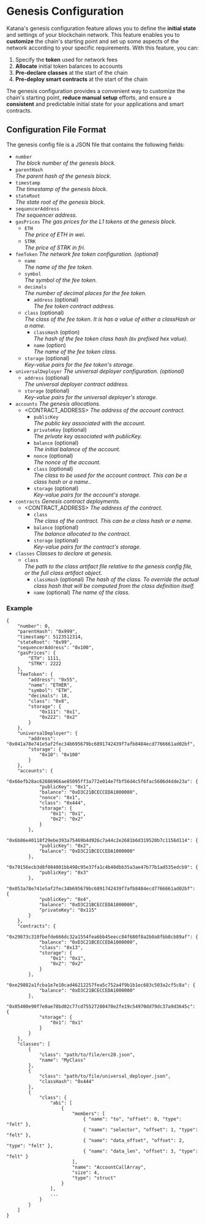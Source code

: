 # Genesis Configuration

Katana's genesis configuration feature allows you to define the **initial state** and settings of your blockchain network. This feature enables you to **customize** the chain's starting point and set up some aspects of the network according to your specific requirements. With this feature, you can:

1. Specify the **token** used for network fees
2. **Allocate** initial token balances to accounts
3. **Pre-declare classes** at the start of the chain
4. **Pre-deploy smart contracts** at the start of the chain

The genesis configuration provides a convenient way to customize the chain's starting point, **reduce manual setup** efforts, and ensure a **consistent** and predictable initial state for your applications and smart contracts.

## Configuration File Format

The genesis config file is a JSON file that contains the following fields:

- `number`  
  _The block number of the genesis block._
- `parentHash`  
  _The parent hash of the genesis block._
- `timestamp`  
  _The timestamp of the genesis block._
- `stateRoot`  
  _The state root of the genesis block._
- `sequencerAddress`  
  _The sequencer address._
- `gasPrices` _The gas prices for the L1 tokens at the genesis block._
  - `ETH`  
    _The price of ETH in wei._
  - `STRK`  
    _The price of STRK in fri._
- `feeToken` _The network fee token configuration. (optional)_
  - `name`  
    _The name of the fee token._
  - `symbol`  
    _The symbol of the fee token._
  - `decimals`  
    _The number of decimal places for the fee token._
    - `address` (optional)  
      _The fee token contract address._
  - `class` (optional)  
    _The class of the fee token. It is has a value of either a classHash or a name._
	- `classHash` (option)  
      _The hash of the fee token class hash (`0x` prefixed hex value)._
	- `name` (option)  
      _The name of the fee token class._
  - `storage` (optional)  
    _Key-value pairs for the fee token's storage._
- `universalDeployer` _The universal deployer configuration. (optional)_
  - `address` (optional)  
    _The universal deployer contract address._
  - `storage` (optional)  
    _Key-value pairs for the universal deployer's storage._
- `accounts` _The genesis allocations._
  - <CONTRACT_ADDRESS> _The address of the account contract._
    - `publicKey`  
      _The public key associated with the account._
    - `privateKey` (optional)  
      _The private key associated with publicKey._
    - `balance` (optional)  
      _The initial balance of the account._
    - `nonce` (optional)  
      _The nonce of the account._
    - `class` (optional)  
      _The class to be used for the account contract. This can be a class hash or a name.._
    - `storage` (optional)  
      _Key-value pairs for the account's storage._
- `contracts` _Genesis contract deployments._
  - <CONTRACT_ADDRESS> _The address of the contract._
    - `class`  
      _The class of the contract. This can be a class hash or a name._
    - `balance` (optional)  
      _The balance allocated to the contract._
    - `storage` (optional)  
      _Key-value pairs for the contract's storage._
- `classes` _Classes to declare at genesis._
  - `class`  
    _The path to the class artifact file relative to the genesis config file, or the full class artifact object._
	 - `classHash` (optional)
    _The hash of the class. To override the actual class hash that will be computed from the class definition itself._
 	 - `name` (optional)
    _The name of the class._

### Example

```jsonc
{
	"number": 0,
	"parentHash": "0x999",
	"timestamp": 5123512314,
	"stateRoot": "0x99",
	"sequencerAddress": "0x100",
	"gasPrices": {
		"ETH": 1111,
		"STRK": 2222
	},
	"feeToken": {
		"address": "0x55",
		"name": "ETHER",
		"symbol": "ETH",
		"decimals": 18,
		"class": "0x8",
		"storage": {
			"0x111": "0x1",
			"0x222": "0x2"
		}
	},
	"universalDeployer": {
		"address": "0x041a78e741e5af2fec34b695679bc6891742439f7afb8484ecd7766661ad02bf",
		"storage": {
			"0x10": "0x100"
		}
	},
	"accounts": {
		"0x66efb28ac62686966ae85095ff3a772e014e7fbf56d4c5f6fac5606d4dde23a": {
			"publicKey": "0x1",
			"balance": "0xD3C21BCECCEDA1000000",
			"nonce": "0x1",
			"class": "0x444",
			"storage": {
				"0x1": "0x1",
				"0x2": "0x2"
			}
		},
		"0x6b86e40118f29ebe393a75469b4d926c7a44c2e2681b6d319520b7c1156d114": {
			"publicKey": "0x2",
			"balance": "0xD3C21BCECCEDA1000000"
		},
		"0x79156ecb3d8f084001bb498c95e37fa1c4b40dbb35a3ae47b77b1ad535edcb9": {
			"publicKey": "0x3"
		},
		"0x053a78e741e5af2fec34b695679bc6891742439f7afb8484ecd7766661ad02bf": {
			"publicKey": "0x4",
			"balance": "0xD3C21BCECCEDA1000000",
			"privateKey": "0x115"
		}
	},
	"contracts": {
		"0x29873c310fbefde666dc32a1554fea6bb45eecc84f680f8a2b0a8fbb8cb89af": {
			"balance": "0xD3C21BCECCEDA1000000",
			"class": "0x13",
			"storage": {
				"0x1": "0x1",
				"0x2": "0x2"
			}
		},
		"0xe29882a1fcba1e7e10cad46212257fea5c752a4f9b1b1ec683c503a2cf5c8a": {
			"balance": "0xD3C21BCECCEDA1000000"
		},
		"0x05400e90f7e0ae78bd02c77cd75527280470e2fe19c54970dd79dc37a9d3645c": {
			"storage": {
				"0x1": "0x1"
			}
		}
	},
	"classes": [
		{
			"class": "path/to/file/erc20.json",
			"name": "MyClass"
		},
		{
			"class": "path/to/file/universal_deployer.json",
			"classHash": "0x444"
		},
		{
			"class": {
				"abi": [
					{
						"members": [
							{ "name": "to", "offset": 0, "type": "felt" },
							{ "name": "selector", "offset": 1, "type": "felt" },
							{ "name": "data_offset", "offset": 2, "type": "felt" },
							{ "name": "data_len", "offset": 3, "type": "felt" }
						],
						"name": "AccountCallArray",
						"size": 4,
						"type": "struct"
					}
				],
                ...
			}
		}
	]
}
```
